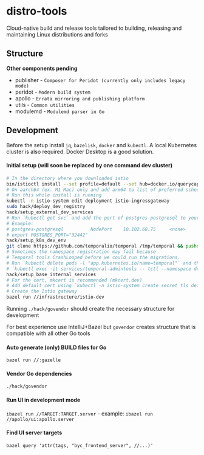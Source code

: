 # distro-tools
Cloud-native build and release tools tailored to building, releasing and maintaining Linux distributions and forks

## Structure
__Other components pending__

* publisher - `Composer for Peridot (currently only includes legacy mode)`
* peridot - `Modern build system`
* apollo - `Errata mirroring and publishing platform`
* utils - `Common utilities`
* modulemd - `Modulemd parser in Go`


## Development
Before the setup install `jq`, `bazelisk`, `docker` and `kubectl`.
A local Kubernetes cluster is also required. Docker Desktop is a good solution.


#### Initial setup (will soon be replaced by one command dev cluster)
```bash
# In the directory where you downloaded istio
bin/istioctl install --set profile=default --set hub=docker.io/querycapistio --set tag=1.12.1 -y
# On aarch64 (ex. M1 Mac) only and add arm64 to list of preferred schedule archs
# Run this while install is running
kubectl -n istio-system edit deployment istio-ingressgateway
sudo hack/deploy_dev_registry
hack/setup_external_dev_services
# Run `kubectl get svc` and add the port of postgres-postgresql to your rc file
# Example:
# postgres-postgresql          NodePort    10.102.68.75     <none>        5432:32442/TCP                  3m32s
# export POSTGRES_PORT="32442"
hack/setup_k8s_dev_env
git clone https://github.com/temporalio/temporal /tmp/temporal && pushd /tmp/temporal && make temporal-sql-tool && popd && hack/setup_dev_temporal /tmp/temporal
# Sometimes the namespace registration may fail because
# Temporal tools CrashLooped before we could run the migrations.
# Run `kubectl delete pods -l "app.kubernetes.io/name=temporal"` and then re-run
# `kubectl exec -it services/temporal-admintools -- tctl --namespace default namespace re`
hack/setup_base_internal_services
# For the cert, mkcert is recommended (mkcert.dev)
# Add default cert using `kubectl -n istio-system create secret tls default-cert --cert=cert.pem --key=cert.key`
# Create the Istio gateway
bazel run //infrastructure/istio-dev
```
Running `./hack/govendor` should create the necessary structure for development

For best experience use IntelliJ+Bazel but `govendor` creates structure that is compatible with all other Go tools
#### Auto generate (only) BUILD files for Go
`bazel run //:gazelle`
#### Vendor Go dependencies
`./hack/govendor`
#### Run UI in development mode
`ibazel run //TARGET:TARGET.server` - example: `ibazel run //apollo/ui:apollo.server`
#### Find UI server targets
`bazel query 'attr(tags, "byc_frontend_server", //...)'`
